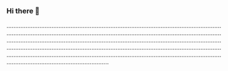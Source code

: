 ### Hi there 👋

.......................................................................................................................................................................................................................................................................................................................................................................................................................................................................................................................................................................................................................................................................................................